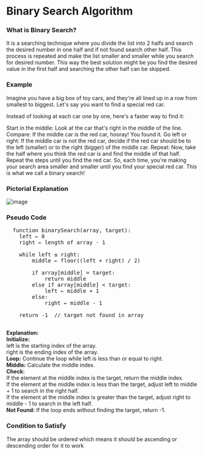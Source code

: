 # Binary Search Algorithm

### What is Binary Search?
It is a searching technique where you divide the list into 2 halfs and search the desired number in one half and if not found search other half. This process is repeated and make the list smaller and smaller while you search for desired number.
This way the best solution might be you find the desired value in the first half and searching the other half can be skipped.

### Example
Imagine you have a big box of toy cars, and they're all lined up in a row from smallest to biggest. Let's say you want to find a special red car.

Instead of looking at each car one by one, here's a faster way to find it:

Start in the middle: Look at the car that's right in the middle of the line.
Compare: If the middle car is the red car, hooray! You found it.
Go left or right: If the middle car is not the red car, decide if the red car should be to the left (smaller) or to the right (bigger) of the middle car.
Repeat: Now, take the half where you think the red car is and find the middle of that half. Repeat the steps until you find the red car.
So, each time, you're making your search area smaller and smaller until you find your special red car. This is what we call a binary search!

### Pictorial Explanation
![image](https://github.com/shilpathota/Algorithms_Made_Easy/assets/36531617/54ba05f5-1d8a-465e-8d5f-b9570c271dea)

### Pseudo Code
<pre>
  function binarySearch(array, target):
    left ← 0
    right ← length of array - 1

    while left ≤ right:
        middle ← floor((left + right) / 2)

        if array[middle] = target:
            return middle
        else if array[middle] < target:
            left ← middle + 1
        else:
            right ← middle - 1

    return -1  // target not found in array

</pre>
<b>Explanation:</b><br>
**Initialize:** <br/>
left is the starting index of the array.<br>
right is the ending index of the array.<br>
**Loop:** Continue the loop while left is less than or equal to right.<br>
**Middle:** Calculate the middle index.<br>
**Check:** <br>
If the element at the middle index is the target, return the middle index.<br>
If the element at the middle index is less than the target, adjust left to middle + 1 to search in the right half.<br>
If the element at the middle index is greater than the target, adjust right to middle - 1 to search in the left half.<br>
**Not Found:** If the loop ends without finding the target, return -1.<br>



### Condition to Satisfy
The array should be ordered which means it should be ascending or descending order for it to work
